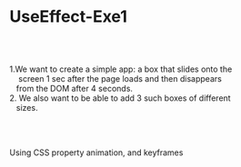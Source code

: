 # UseEffect-Exe1

<br/> <br/>

1.We want to create a simple app: a box that slides onto the <br/>
&nbsp; &nbsp; screen 1 sec after the page loads and then disappears <br/>
&nbsp; &nbsp;from the DOM after 4 seconds. <br/>
2. We also want to be able to add 3 such boxes of different <br/>
&nbsp; &nbsp;sizes.

<br/> <br/>

Using CSS property animation, and keyframes
